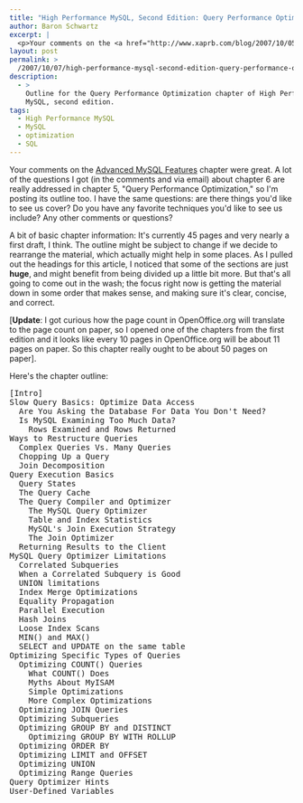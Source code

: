 ```yaml
---
title: "High Performance MySQL, Second Edition: Query Performance Optimization"
author: Baron Schwartz
excerpt: |
  <p>Your comments on the <a href="http://www.xaprb.com/blog/2007/10/05/high-performance-mysql-second-edition-advanced-sql-functionality/">Advanced MySQL Features</a> chapter were great.  A lot of the questions I got (in the comments and via email) about chapter 6 are really addressed in chapter 5, "Query Performance Optimization," so I'm posting its outline too.  I have the same questions:  are there things you'd like to see us cover?  Do you have any favorite techniques you'd like to see us include?  Any other comments or questions?</p>
layout: post
permalink: >
  /2007/10/07/high-performance-mysql-second-edition-query-performance-optimization/
description:
  - >
    Outline for the Query Performance Optimization chapter of High Performance
    MySQL, second edition.
tags:
  - High Performance MySQL
  - MySQL
  - optimization
  - SQL
---
```

Your comments on the [Advanced MySQL Features][1] chapter were great. A lot of the questions I got (in the comments and via email) about chapter 6 are really addressed in chapter 5, "Query Performance Optimization," so I'm posting its outline too. I have the same questions: are there things you'd like to see us cover? Do you have any favorite techniques you'd like to see us include? Any other comments or questions?

A bit of basic chapter information: It's currently 45 pages and very nearly a first draft, I think. The outline might be subject to change if we decide to rearrange the material, which actually might help in some places. As I pulled out the headings for this article, I noticed that some of the sections are just **huge**, and might benefit from being divided up a little bit more. But that's all going to come out in the wash; the focus right now is getting the material down in some order that makes sense, and making sure it's clear, concise, and correct.

[**Update**: I got curious how the page count in OpenOffice.org will translate to the page count on paper, so I opened one of the chapters from the first edition and it looks like every 10 pages in OpenOffice.org will be about 11 pages on paper. So this chapter really ought to be about 50 pages on paper].

Here's the chapter outline:

<pre>[Intro]
Slow Query Basics: Optimize Data Access
  Are You Asking the Database For Data You Don't Need?
  Is MySQL Examining Too Much Data?
    Rows Examined and Rows Returned
Ways to Restructure Queries
  Complex Queries Vs. Many Queries
  Chopping Up a Query
  Join Decomposition
Query Execution Basics
  Query States
  The Query Cache
  The Query Compiler and Optimizer
    The MySQL Query Optimizer
    Table and Index Statistics
    MySQL's Join Execution Strategy
    The Join Optimizer
  Returning Results to the Client
MySQL Query Optimizer Limitations
  Correlated Subqueries
  When a Correlated Subquery is Good
  UNION limitations
  Index Merge Optimizations
  Equality Propagation
  Parallel Execution
  Hash Joins
  Loose Index Scans
  MIN() and MAX()
  SELECT and UPDATE on the same table
Optimizing Specific Types of Queries
  Optimizing COUNT() Queries
    What COUNT() Does
    Myths About MyISAM
    Simple Optimizations
    More Complex Optimizations
  Optimizing JOIN Queries
  Optimizing Subqueries
  Optimizing GROUP BY and DISTINCT
    Optimizing GROUP BY WITH ROLLUP
  Optimizing ORDER BY
  Optimizing LIMIT and OFFSET
  Optimizing UNION
  Optimizing Range Queries
Query Optimizer Hints
User-Defined Variables</pre>

 [1]: http://www.xaprb.com/blog/2007/10/05/high-performance-mysql-second-edition-advanced-sql-functionality/
